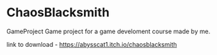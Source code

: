 # ChaosBlacksmith
GameProject
Game project for a game develoment course made by me.

link to download - https://abysscat1.itch.io/chaosblacksmith
